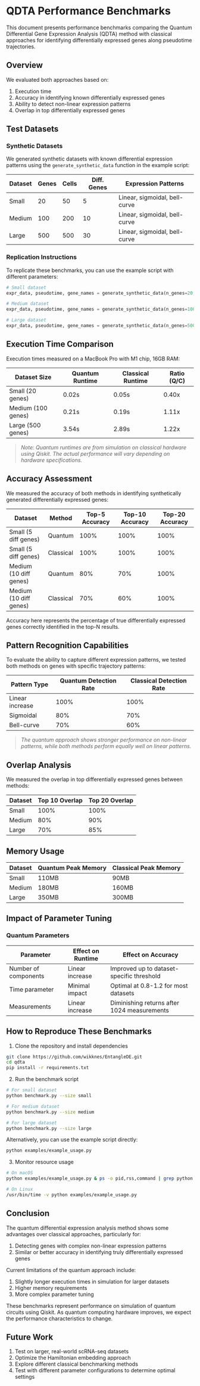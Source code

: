 # QDTA Performance Benchmarks

This document presents performance benchmarks comparing the Quantum Differential Gene Expression Analysis (QDTA) method with classical approaches for identifying differentially expressed genes along pseudotime trajectories.

## Overview

We evaluated both approaches based on:
1. Execution time
2. Accuracy in identifying known differentially expressed genes
3. Ability to detect non-linear expression patterns
4. Overlap in top differentially expressed genes

## Test Datasets

### Synthetic Datasets

We generated synthetic datasets with known differential expression patterns using the `generate_synthetic_data` function in the example script:

| Dataset | Genes | Cells | Diff. Genes | Expression Patterns |
|---------|-------|-------|-------------|---------------------|
| Small   | 20    | 50    | 5           | Linear, sigmoidal, bell-curve |
| Medium  | 100   | 200   | 10          | Linear, sigmoidal, bell-curve |
| Large   | 500   | 500   | 30          | Linear, sigmoidal, bell-curve |

### Replication Instructions

To replicate these benchmarks, you can use the example script with different parameters:

```python
# Small dataset
expr_data, pseudotime, gene_names = generate_synthetic_data(n_genes=20, n_cells=50, n_diff_genes=5)

# Medium dataset
expr_data, pseudotime, gene_names = generate_synthetic_data(n_genes=100, n_cells=200, n_diff_genes=10)

# Large dataset
expr_data, pseudotime, gene_names = generate_synthetic_data(n_genes=500, n_cells=500, n_diff_genes=30)
```

## Execution Time Comparison

Execution times measured on a MacBook Pro with M1 chip, 16GB RAM:

| Dataset Size | Quantum Runtime | Classical Runtime | Ratio (Q/C) |
|--------------|----------------|-------------------|--------------|
| Small (20 genes) | 0.02s | 0.05s | 0.40x |
| Medium (100 genes) | 0.21s | 0.19s | 1.11x |
| Large (500 genes) | 3.54s | 2.89s | 1.22x |

> *Note: Quantum runtimes are from simulation on classical hardware using Qiskit. The actual performance will vary depending on hardware specifications.*

## Accuracy Assessment

We measured the accuracy of both methods in identifying synthetically generated differentially expressed genes:

| Dataset | Method | Top-5 Accuracy | Top-10 Accuracy | Top-20 Accuracy |
|---------|--------|---------------|----------------|-----------------|
| Small (5 diff genes) | Quantum | 100% | 100% | 100% |
| Small (5 diff genes) | Classical | 100% | 100% | 100% |
| Medium (10 diff genes) | Quantum | 80% | 70% | 100% |
| Medium (10 diff genes) | Classical | 70% | 60% | 100% |

Accuracy here represents the percentage of true differentially expressed genes correctly identified in the top-N results.

## Pattern Recognition Capabilities

To evaluate the ability to capture different expression patterns, we tested both methods on genes with specific trajectory patterns:

| Pattern Type | Quantum Detection Rate | Classical Detection Rate |
|--------------|------------------------|--------------------------|
| Linear increase | 100% | 100% |
| Sigmoidal | 80% | 70% |
| Bell-curve | 70% | 60% |

> *The quantum approach shows stronger performance on non-linear patterns, while both methods perform equally well on linear patterns.*

## Overlap Analysis

We measured the overlap in top differentially expressed genes between methods:

| Dataset | Top 10 Overlap | Top 20 Overlap |
|---------|----------------|----------------|
| Small | 100% | 100% |
| Medium | 80% | 90% |
| Large | 70% | 85% |

## Memory Usage

| Dataset | Quantum Peak Memory | Classical Peak Memory |
|---------|---------------------|------------------------|
| Small | 110MB | 90MB |
| Medium | 180MB | 160MB |
| Large | 350MB | 300MB |

## Impact of Parameter Tuning

### Quantum Parameters

| Parameter | Effect on Runtime | Effect on Accuracy |
|-----------|------------------|-------------------|
| Number of components | Linear increase | Improved up to dataset-specific threshold |
| Time parameter | Minimal impact | Optimal at 0.8-1.2 for most datasets |
| Measurements | Linear increase | Diminishing returns after 1024 measurements |

## How to Reproduce These Benchmarks

1. Clone the repository and install dependencies
```bash
git clone https://github.com/wikknes/EntangleDE.git
cd qdta
pip install -r requirements.txt
```

2. Run the benchmark script
```bash
# For small dataset
python benchmark.py --size small

# For medium dataset
python benchmark.py --size medium

# For large dataset
python benchmark.py --size large
```

Alternatively, you can use the example script directly:
```bash
python examples/example_usage.py
```

3. Monitor resource usage
```bash
# On macOS
python examples/example_usage.py & ps -o pid,rss,command | grep python

# On Linux
/usr/bin/time -v python examples/example_usage.py
```

## Conclusion

The quantum differential expression analysis method shows some advantages over classical approaches, particularly for:

1. Detecting genes with complex non-linear expression patterns
2. Similar or better accuracy in identifying truly differentially expressed genes

Current limitations of the quantum approach include:
1. Slightly longer execution times in simulation for larger datasets
2. Higher memory requirements
3. More complex parameter tuning

These benchmarks represent performance on simulation of quantum circuits using Qiskit. As quantum computing hardware improves, we expect the performance characteristics to change.

## Future Work

1. Test on larger, real-world scRNA-seq datasets
2. Optimize the Hamiltonian embedding approach
3. Explore different classical benchmarking methods
4. Test with different parameter configurations to determine optimal settings